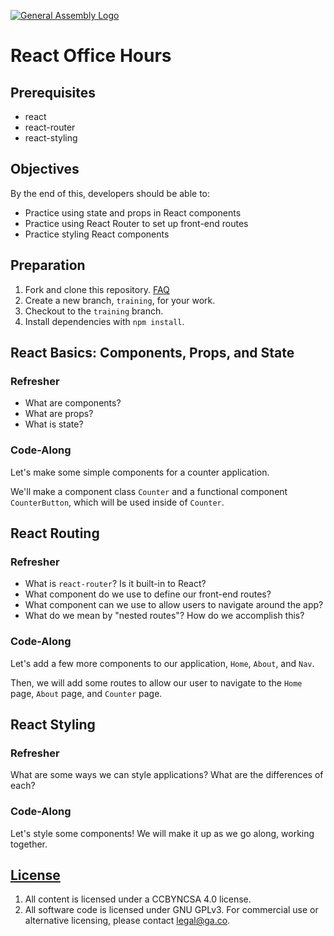 [![General Assembly Logo](https://camo.githubusercontent.com/1a91b05b8f4d44b5bbfb83abac2b0996d8e26c92/687474703a2f2f692e696d6775722e636f6d2f6b6538555354712e706e67)](https://generalassemb.ly/education/web-development-immersive)

# React Office Hours

## Prerequisites

- react
- react-router
- react-styling

## Objectives

By the end of this, developers should be able to:

- Practice using state and props in React components
- Practice using React Router to set up front-end routes
- Practice styling React components

## Preparation

1.  Fork and clone this repository.
 [FAQ](https://github.com/ga-wdi-boston/meta/wiki/ForkAndClone)
1.  Create a new branch, `training`, for your work.
1.  Checkout to the `training` branch.
1.  Install dependencies with `npm install`.

## React Basics: Components, Props, and State

### Refresher

- What are components?
- What are props?
- What is state?

### Code-Along

Let's make some simple components for a counter application.

We'll make a component class `Counter` and a functional component `CounterButton`, which will be used inside of `Counter`.

## React Routing

### Refresher

- What is `react-router`? Is it built-in to React?
- What component do we use to define our front-end routes?
- What component can we use to allow users to navigate around the app?
- What do we mean by "nested routes"? How do we accomplish this?

### Code-Along

Let's add a few more components to our application, `Home`, `About`, and `Nav`.

Then, we will add some routes to allow our user to navigate to the `Home` page, `About` page, and `Counter` page.

## React Styling

### Refresher

What are some ways we can style applications? What are the differences of each?

### Code-Along

Let's style some components! We will make it up as we go along, working together. 

## [License](LICENSE)

1.  All content is licensed under a CC­BY­NC­SA 4.0 license.
1.  All software code is licensed under GNU GPLv3. For commercial use or
    alternative licensing, please contact legal@ga.co.
